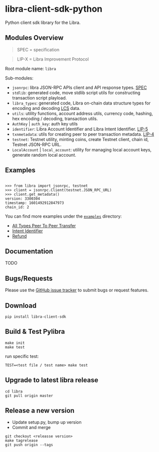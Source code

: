 # libra-client-sdk-python

Python client sdk library for the Libra.


## Modules Overview

> SPEC = specification

> LIP-X = Libra Improvement Protocol

Root module name: `libra`

Sub-modules:

- `jsonrpc`: libra JSON-RPC APIs client and API response types. [SPEC](https://github.com/libra/libra/blob/master/json-rpc/json-rpc-spec.md)
- `stdlib`: generated code, move stdlib script utils for constructing transaction script playload.
- `libra_types`: generated code, Libra on-chain data structure types for encoding and decoding [LCS](https://libra.github.io/libra/libra_canonical_serialization/index.html) data.
- `utils`: utility functions, account address utils, currency code, hashing, hex encoding / decoding, transaction utils.
- `AuthKey` | `auth_key`: auth key utils
- `identifier`: Libra Account Identifier and Libra Intent Identifier. [LIP-5](https://lip.libra.org/lip-5/)
- `txnmetadata`: utils for creating peer to peer transaction metadata. [LIP-4](https://lip.libra.org/lip-4/)
- `testnet`: Testnet utility, minting coins, create Testnet client, chain id, Testnet JSON-RPC URL.
- `LocalAccount` | `local_account`: utility for managing local account keys, generate random local account.

## Examples

```python3

>>> from libra import jsonrpc, testnet
>>> client = jsonrpc.Client(testnet.JSON_RPC_URL)
>>> client.get_metadata()
version: 3300304
timestamp: 1601492912847973
chain_id: 2

```

You can find more examples under the [`examples`](./examples/) directory:

* [All Types Peer To Peer Transfer](./examples/p2p_transfer.py)
* [Intent Identifier](./examples/p2p_transfer.py#52)
* [Refund](./examples/refund.py)


## Documentation

TODO

## Bugs/Requests

Please use the [GitHub issue tracker](https://github.com/libra/libra-client-sdk-python/issues) to submit bugs or request features.

## Download

```
pip install libra-client-sdk
```


## Build & Test Pylibra

```
make init
make test
```

run specific test:

```
TEST=<test file / test name> make test
```

## Upgrade to latest libra release

```
cd libra
git pull origin master
```

## Release a new version

* Update setup.py, bump up version
* Commit and merge

```
git checkout <releasse version>
make tagrelease
git push origin --tags
```
